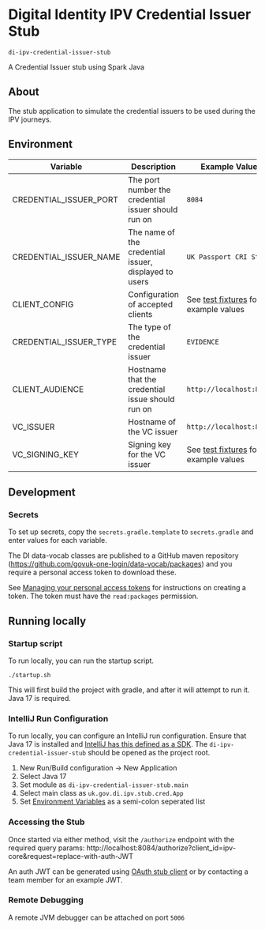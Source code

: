 # Digital Identity IPV Credential Issuer Stub

`di-ipv-credential-issuer-stub`



A Credential Issuer stub using Spark Java

## About

The stub application to simulate the credential issuers to be used during the IPV journeys.

## Environment

| Variable                | Description                                           | Example Value          |
|-------------------------|-------------------------------------------------------|------------------------|
| CREDENTIAL_ISSUER_PORT  | The port number the credential issuer should run on   | `8084`                 |
| CREDENTIAL_ISSUER_NAME  | The name of the credential issuer, displayed to users | `UK Passport CRI Stub` |
| CLIENT_CONFIG           | Configuration of accepted clients                     | See [test fixtures](https://github.com/alphagov/di-ipv-stubs/blob/main/di-ipv-credential-issuer-stub/src/test/java/uk/gov/di/ipv/stub/cred/fixtures/TestFixtures.java#L6) for example values                       |
| CREDENTIAL_ISSUER_TYPE  | The type of the credential issuer                     | `EVIDENCE`             |
| CLIENT_AUDIENCE         | Hostname that the credential issue should run on      | `http://localhost:8084` |
| VC_ISSUER               | Hostname of the VC issuer                             | `http://localhost:8084` |
| VC_SIGNING_KEY          | Signing key for the VC issuer | See [test fixtures](https://github.com/alphagov/di-ipv-stubs/blob/main/di-ipv-credential-issuer-stub/src/test/java/uk/gov/di/ipv/stub/cred/fixtures/TestFixtures.java#L6) for example values      |

## Development

### Secrets
To set up secrets, copy the `secrets.gradle.template` to `secrets.gradle` and enter values for each variable.

The DI data-vocab classes are published to a GitHub maven repository (https://github.com/govuk-one-login/data-vocab/packages)
and you require a personal access token to download these.

See [Managing your personal access tokens](https://docs.github.com/en/authentication/keeping-your-account-and-data-secure/managing-your-personal-access-tokens)
for instructions on creating a token. The token must have the `read:packages` permission.

## Running locally

### Startup script

To run locally, you can run the startup script.

```shell
./startup.sh
```

This will first build the project with gradle,
and after it will attempt to run it. Java 17 is required.

### IntelliJ Run Configuration

To run locally, you can configure an IntelliJ run configuration. Ensure that Java 17 is installed and [IntelliJ has this defined as a SDK](https://www.jetbrains.com/help/idea/sdk.html#define-sdk). The `di-ipv-credential-issuer-stub` should be opened as the project root.

1. New Run/Build configuration -> New Application
2. Select Java 17
3. Set module as `di-ipv-credential-issuer-stub.main`
4. Select main class as `uk.gov.di.ipv.stub.cred.App`
5. Set [Environment Variables](#environment) as a semi-colon seperated list

### Accessing the Stub

Once started via either method, visit the `/authorize` endpoint with the required query params:
http://localhost:8084/authorize?client_id=ipv-core&request=replace-with-auth-JWT

An auth JWT can be generated using [OAuth stub client](https://github.com/alphagov/di-stub-oauth-client/tree/wip-build-authorize-jar-url) or by contacting a team member for an example JWT.

### Remote Debugging

A remote JVM debugger can be attached on port `5006`
